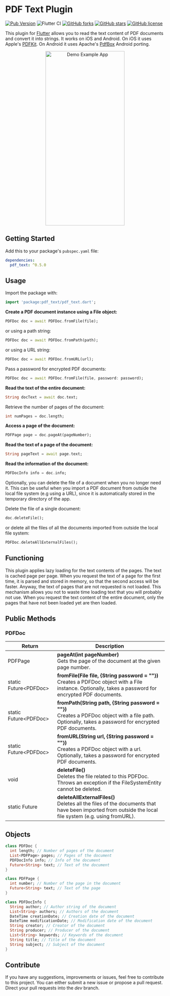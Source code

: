 # PDF Text Plugin

[![Pub Version](https://img.shields.io/pub/v/pdf_text)](https://pub.dev/packages/pdf_text)
![Flutter CI](https://github.com/AlessioLuciani/flutter-pdf-text/workflows/Flutter%20CI/badge.svg?branch=master)
[![GitHub forks](https://img.shields.io/github/forks/AlessioLuciani/flutter-pdf-text)](https://github.com/AlessioLuciani/flutter-pdf-text/network)
[![GitHub stars](https://img.shields.io/github/stars/AlessioLuciani/flutter-pdf-text)](https://github.com/AlessioLuciani/flutter-pdf-text/stargazers)
[![GitHub license](https://img.shields.io/github/license/AlessioLuciani/flutter-pdf-text)](https://github.com/AlessioLuciani/flutter-pdf-text/blob/master/LICENSE)

This plugin for [Flutter](https://flutter.dev) allows you to read the text content of PDF documents and convert it into strings. It works on iOS and Android. On iOS it uses Apple's [PDFKit](https://developer.apple.com/documentation/pdfkit). On Android it uses Apache's [PdfBox](https://github.com/TomRoush/PdfBox-Android) Android porting.

<p align="center">
  <img src="https://raw.githubusercontent.com/AlessioLuciani/flutter-pdf-text/master/example/flutter-pdf-text.gif" alt="Demo Example App" style="margin:auto"  width="250"  height="550">
</p>

## Getting Started

Add this to your package's `pubspec.yaml` file:

```yaml
dependencies:
  pdf_text: ^0.5.0
```

## Usage

Import the package with:

```dart
import 'package:pdf_text/pdf_text.dart';
```

**Create a PDF document instance using a File object:**

```dart
PDFDoc doc = await PDFDoc.fromFile(file);
```

or using a path string:

```dart
PDFDoc doc = await PDFDoc.fromPath(path);
```

or using a URL string:

```dart
PDFDoc doc = await PDFDoc.fromURL(url);
```

Pass a password for encrypted PDF documents:

```dart
PDFDoc doc = await PDFDoc.fromFile(file, password: password);
```

**Read the text of the entire document:**

```dart
String docText = await doc.text;
```

Retrieve the number of pages of the document:

```dart
int numPages = doc.length;
```

**Access a page of the document:**

```dart
PDFPage page = doc.pageAt(pageNumber);
```

**Read the text of a page of the document:**

```dart
String pageText = await page.text;
```

**Read the information of the document:**

```dart
PDFDocInfo info = doc.info;
```

Optionally, you can delete the file of a document when you no longer need it.
This can be useful when you import a PDF document from outside the local
file system (e.g using a URL), since it is automatically stored in the temporary
directory of the app.

Delete the file of a single document:

```dart
doc.deleteFile();
```

or delete all the files of all the documents imported from outside the local
file system:

```dart
PDFDoc.deleteAllExternalFiles();
```

## Functioning

This plugin applies lazy loading for the text contents of the pages. The text is cached page per page. When you request the text of a page for the first time, it is parsed and stored in memory, so that the second access will be faster. Anyway, the text of pages that are not requested is not loaded. This mechanism
allows you not to waste time loading text that you will probably not use. When you request the text content of the entire document, only the pages that have not been loaded yet are then loaded.

## Public Methods
  
### PDFDoc

| Return  | Description  |
|---|---|
| PDFPage | **pageAt(int pageNumber)** <br> Gets the page of the document at the given page number. |
| static Future\<PDFDoc> | **fromFile(File file, {String password = ""})** <br> Creates a PDFDoc object with a File instance. Optionally, takes a password for encrypted PDF documents.|
| static Future\<PDFDoc> | **fromPath(String path, {String password = ""})** <br> Creates a PDFDoc object with a file path. Optionally, takes a password for encrypted PDF documents.|
| static Future\<PDFDoc> | **fromURL(String url, {String password = ""})** <br> Creates a PDFDoc object with a url. Optionally, takes a password for encrypted PDF documents.|
| void | **deleteFile()** <br> Deletes the file related to this PDFDoc.<br>Throws an exception if the FileSystemEntity cannot be deleted. |
| static Future | **deleteAllExternalFiles()** <br> Deletes all the files of the documents that have been imported from outside the local file system (e.g. using fromURL). |

## Objects

```dart
class PDFDoc {
  int length; // Number of pages of the document
  List<PDFPage> pages; // Pages of the document
  PDFDocInfo info; // Info of the document
  Future<String> text; // Text of the document
}

class PDFPage {
  int number; // Number of the page in the document
  Future<String> text; // Text of the page
}

class PDFDocInfo {
  String author; // Author string of the document
  List<String> authors; // Authors of the document
  DateTime creationDate; // Creation date of the document
  DateTime modificationDate; // Modification date of the document
  String creator; // Creator of the document
  String producer; // Producer of the document
  List<String> keywords; // Keywords of the document
  String title; // Title of the document
  String subject; // Subject of the document
}
```

## Contribute

If you have any suggestions, improvements or issues, feel free to contribute to this project.
You can either submit a new issue or propose a pull request. Direct your pull requests into the *dev* branch.
